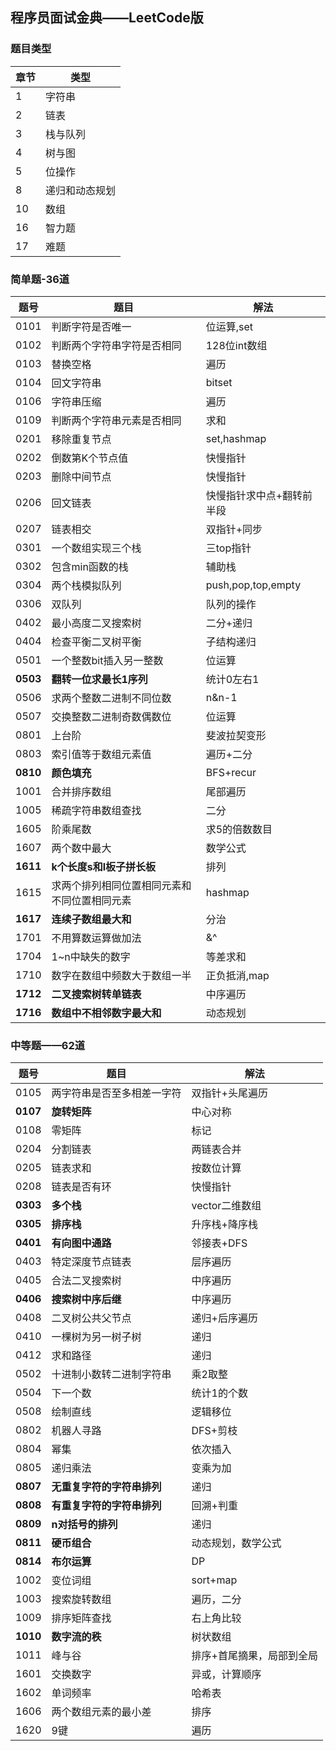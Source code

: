 ## 程序员面试金典——LeetCode版

### 题目类型

| 章节 | 类型           |
| ---- | -------------- |
| 1    | 字符串         |
| 2    | 链表           |
| 3    | 栈与队列       |
| 4    | 树与图         |
| 5    | 位操作         |
| 8    | 递归和动态规划 |
| 10   | 数组           |
| 16   | 智力题         |
| 17   | 难题           |

### 简单题-36道

| 题号     | 题目                                         | 解法                      |
| -------- | -------------------------------------------- | ------------------------- |
| 0101     | 判断字符是否唯一                             | 位运算,set                |
| 0102     | 判断两个字符串字符是否相同                   | 128位int数组              |
| 0103     | 替换空格                                     | 遍历                      |
| 0104     | 回文字符串                                   | bitset                    |
| 0106     | 字符串压缩                                   | 遍历                      |
| 0109     | 判断两个字符串元素是否相同                   | 求和                      |
| 0201     | 移除重复节点                                 | set,hashmap               |
| 0202     | 倒数第K个节点值                              | 快慢指针                  |
| 0203     | 删除中间节点                                 | 快慢指针                  |
| 0206     | 回文链表                                     | 快慢指针求中点+翻转前半段 |
| 0207     | 链表相交                                     | 双指针+同步               |
| 0301     | 一个数组实现三个栈                           | 三top指针                 |
| 0302     | 包含min函数的栈                              | 辅助栈                    |
| 0304     | 两个栈模拟队列                               | push,pop,top,empty        |
| 0306     | 双队列                                       | 队列的操作                |
| 0402     | 最小高度二叉搜索树                           | 二分+递归                 |
| 0404     | 检查平衡二叉树平衡                           | 子结构递归                |
| 0501     | 一个整数bit插入另一整数                      | 位运算                    |
| **0503** | **翻转一位求最长1序列**                      | 统计0左右1                |
| 0506     | 求两个整数二进制不同位数                     | n&n-1                     |
| 0507     | 交换整数二进制奇数偶数位                     | 位运算                    |
| 0801     | 上台阶                                       | 斐波拉契变形              |
| 0803     | 索引值等于数组元素值                         | 遍历+二分                 |
| **0810** | **颜色填充**                                 | BFS+recur                 |
| 1001     | 合并排序数组                                 | 尾部遍历                  |
| 1005     | 稀疏字符串数组查找                           | 二分                      |
| 1605     | 阶乘尾数                                     | 求5的倍数数目             |
| 1607     | 两个数中最大                                 | 数学公式                  |
| **1611** | **k个长度s和l板子拼长板**                    | 排列                      |
| 1615     | 求两个排列相同位置相同元素和不同位置相同元素 | hashmap                   |
| **1617** | **连续子数组最大和**                         | 分治                      |
| 1701     | 不用算数运算做加法                           | &^                        |
| 1704     | 1~n中缺失的数字                              | 等差求和                  |
| 1710     | 数字在数组中频数大于数组一半                 | 正负抵消,map              |
| **1712** | **二叉搜索树转单链表**                       | 中序遍历                  |
| **1716** | **数组中不相邻数字最大和**                   | 动态规划                  |

### 中等题——62道

| 题号     | 题目                       | 解法                      |
| -------- | -------------------------- | ------------------------- |
| 0105     | 两字符串是否至多相差一字符 | 双指针+头尾遍历           |
| **0107** | **旋转矩阵**               | 中心对称                  |
| 0108     | 零矩阵                     | 标记                      |
| 0204     | 分割链表                   | 两链表合并                |
| 0205     | 链表求和                   | 按数位计算                |
| 0208     | 链表是否有环               | 快慢指针                  |
| **0303** | **多个栈**                 | vector二维数组            |
| **0305** | **排序栈**                 | 升序栈+降序栈             |
| **0401** | **有向图中通路**           | 邻接表+DFS                |
| 0403     | 特定深度节点链表           | 层序遍历                  |
| 0405     | 合法二叉搜索树             | 中序遍历                  |
| **0406** | **搜索树中序后继**         | 中序遍历                  |
| 0408     | 二叉树公共父节点           | 递归+后序遍历             |
| 0410     | 一棵树为另一树子树         | 递归                      |
| 0412     | 求和路径                   | 递归                      |
| 0502     | 十进制小数转二进制字符串   | 乘2取整                   |
| 0504     | 下一个数                   | 统计1的个数               |
| 0508     | 绘制直线                   | 逻辑移位                  |
| 0802     | 机器人寻路                 | DFS+剪枝                  |
| 0804     | 幂集                       | 依次插入                  |
| 0805     | 递归乘法                   | 变乘为加                  |
| **0807** | **无重复字符的字符串排列** | 递归                      |
| **0808** | **有重复字符的字符串排列** | 回溯+判重                 |
| **0809** | **n对括号的排列**          | 递归                      |
| **0811** | **硬币组合**               | 动态规划，数学公式        |
| **0814** | **布尔运算**               | DP                        |
| 1002     | 变位词组                   | sort+map                  |
| 1003     | 搜索旋转数组               | 遍历，二分                |
| 1009     | 排序矩阵查找               | 右上角比较                |
| **1010** | **数字流的秩**             | 树状数组                  |
| 1011     | 峰与谷                     | 排序+首尾摘果，局部到全局 |
| 1601     | 交换数字                   | 异或，计算顺序            |
| 1602     | 单词频率                   | 哈希表                    |
| 1606     | 两个数组元素的最小差       | 排序                      |
| 1620     | 9键                        | 遍历                      |

